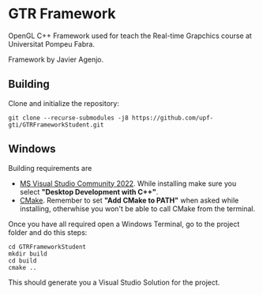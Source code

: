 # GTR Framework
OpenGL C++ Framework used for teach the Real-time Grapchics course at Universitat Pompeu Fabra.

Framework by Javier Agenjo.

## Building

Clone and initialize the repository:
```
git clone --recurse-submodules -j8 https://github.com/upf-gti/GTRFrameworkStudent.git
```
## Windows
Building requirements are

* [MS Visual Studio Community 2022](https://visualstudio.microsoft.com/es/free-developer-offers/). While installing make sure you select **"Desktop Development with C++"**.
* [CMake](https://cmake.org/download/). Remember to set **"Add CMake to PATH"** when asked while installing, otherwhise you won't be able to call CMake from the terminal.

Once you have all required open a Windows Terminal, go to the project folder and do this steps:
```console
cd GTRFrameworkStudent
mkdir build
cd build
cmake ..
```

This should generate you a Visual Studio Solution for the project.

